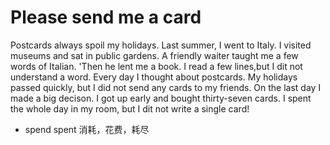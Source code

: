 # Please send me a card

Postcards always spoil my holidays. Last summer, I went to
Italy. I visited museums and sat in public gardens. A friendly waiter taught me a few words of Italian. 'Then he lent me a book. I read a few lines,but I dit not understand a word. Every day I thought about postcards. My holidays passed quickly, but I did not send any cards to my friends. On the last day I made a big decison. I got up early and bought thirty-seven cards. I spent the whole day in my room, but I dit not write a single card!

-   spend spent 消耗，花费，耗尽
